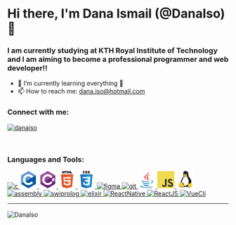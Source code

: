 <h1>Hi there, I'm Dana Ismail (@DanaIso) 👋</h1>
<h3>I am currently studying at KTH Royal Institute of Technology and I am aiming to become a professional programmer and web developer!!</h3>

- 🌱 I’m currently learning everything 🤣
- 📫 How to reach me: dana.iso@hotmail.com

### Connect with me:
<a href=[linkedin] target="blank"><img src="https://www.vectorlogo.zone/logos/linkedin/linkedin-icon.svg" alt="danaiso" height="30" width="40" /></a>

<br />

### Languages and Tools:
<a href="https://code.visualstudio.com/" target="_blank"> <img src="https://upload.vectorlogo.zone/logos/visualstudio_code/images/0aea25bb-27bb-427f-8d65-f999bf0cba67.svg" alt="c" width="40" height="40"/> </a>
<a href="https://www.cprogramming.com/" target="_blank"> <img src="https://raw.githubusercontent.com/devicons/devicon/master/icons/c/c-original.svg" alt="c" width="40" height="40"/> </a>
<a href="https://www.w3schools.com/cs/" target="_blank"> <img src="https://raw.githubusercontent.com/devicons/devicon/master/icons/csharp/csharp-original.svg" alt="csharp" width="40" height="40"/> </a>
<a href="https://www.w3schools.com/html/default.asp" target="_blank"> <img src="https://raw.githubusercontent.com/devicons/devicon/master/icons/html5/html5-original-wordmark.svg" alt="html" width="40" height="40"/> </a>
<a href="https://www.w3schools.com/css/" target="_blank"> <img src="https://raw.githubusercontent.com/devicons/devicon/master/icons/css3/css3-original-wordmark.svg" alt="css3" width="40" height="40"/> </a>
<a href="https://www.figma.com/" target="_blank"> <img src="https://www.vectorlogo.zone/logos/figma/figma-icon.svg" alt="figma" width="40" height="40"/> </a>
<a href="https://git-scm.com/" target="_blank"> <img src="https://www.vectorlogo.zone/logos/git-scm/git-scm-icon.svg" alt="git" width="40" height="40"/> </a>
<a href="https://www.java.com" target="_blank"> <img src="https://raw.githubusercontent.com/devicons/devicon/master/icons/java/java-original.svg" alt="java" width="40" height="40"/> </a>
<a href="https://developer.mozilla.org/en-US/docs/Web/JavaScript" target="_blank"> <img src="https://raw.githubusercontent.com/devicons/devicon/master/icons/javascript/javascript-original.svg" alt="javascript" width="40" height="40"/> </a>
<a href="https://www.linux.org/" target="_blank"> <img src="https://raw.githubusercontent.com/devicons/devicon/master/icons/linux/linux-original.svg" alt="linux" width="40" height="40"/> </a>
<a href="https://cs.lmu.edu/~ray/notes/x86assembly/" target="_blank"> <img src="https://i.imgur.com/e8g2NiU.png" alt="assembly" width="40" height="40"/> </a>
<a href="https://www.swi-prolog.org/" target="_blank"> <img src="https://dashboard.snapcraft.io/site_media/appmedia/2020/04/Prolog-logo-512.png" alt="swiprolog" width="40" height="40"/> </a>
<a href="https://elixir-lang.org/" target="_blank"> <img src="https://www.vectorlogo.zone/logos/elixir-lang/elixir-lang-icon.svg" alt="elixir" width="40" height="40"/> </a>
<a href="https://reactnative.dev/" target="_blank"> <img src="https://droidcontrols.com/wp-content/uploads/2021/05/react-native-logo.png" alt="ReactNative" width="40" height="40"/> </a>
<a href="https://reactjs.org/" target="_blank"> <img src="https://cdn4.iconfinder.com/data/icons/logos-3/600/React.js_logo-512.png" alt="ReactJS" width="40" height="40"/> </a>
<a href="https://cli.vuejs.org/" target="_blank"> <img src="https://cli.vuejs.org/favicon.png" alt="VueCli" width="40" height="40"/> </a>

---

<img align="center" src="https://github-readme-stats.vercel.app/api?username=DanaIso&show_icons=true&locale=en" alt="DanaIso" />

[linkedin]: https://www.linkedin.com/in/dana-ismail-5339151b8/
